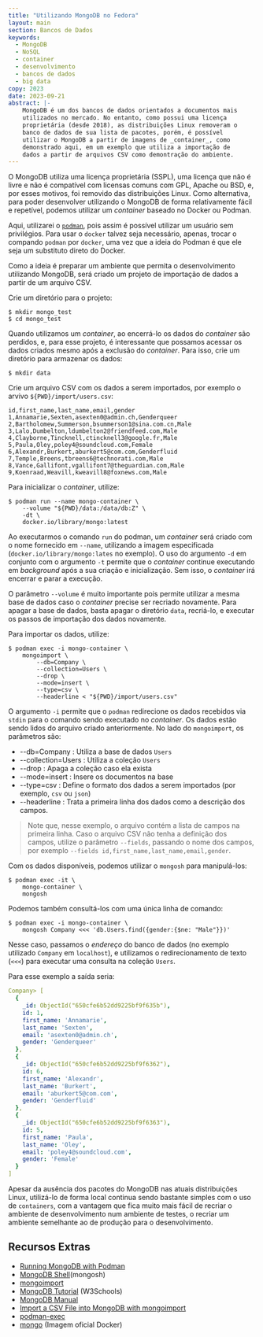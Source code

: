 ```yaml
---
title: "Utilizando MongoDB no Fedora"
layout: main
section: Bancos de Dados
keywords:
  - MongoDB
  - NoSQL
  - container
  - desenvolvimento
  - bancos de dados
  - big data
copy: 2023
date: 2023-09-21
abstract: |-
    MongoDB é um dos bancos de dados orientados a documentos mais
    utilizados no mercado. No entanto, como possui uma licença
    proprietária (desde 2018), as distribuições Linux removeram o
    banco de dados de sua lista de pacotes, porém, é possível
    utilizar o MongoDB a partir de imagens de _container_, como
    demonstrado aqui, em um exemplo que utiliza a importação de
    dados a partir de arquivos CSV como demontração do ambiente.
---
```


O MongoDB utiliza uma licença proprietária (SSPL), uma licença que não é livre e não é compatível com licensas comuns com GPL, Apache ou BSD, e, por esses motivos, foi removido das distribuições Linux. Como alternativa, para poder desenvolver utilizando o MongoDB de forma relativamente fácil e repetível, podemos utilizar um _container_ baseado no Docker ou Podman.

Aqui, utilizarei o [`podman`](https://podman.org), pois assim é possível utilizar um usuário sem privilégios. Para usar o `docker` talvez seja necessário, apenas, trocar o compando `podman` por `docker`, uma vez que a ideia do Podman é que ele seja um substituto direto do Docker.

Como a ideia é preparar um ambiente que permita o desenvolvimento utilizando MongoDB, será criado um projeto de importação de dados a partir de um arquivo CSV.

Crie um diretório para o projeto:

```nohl
$ mkdir mongo_test
$ cd mongo_test
```

Quando utilizamos um _container_, ao encerrá-lo os dados do _container_ são perdidos, e, para esse projeto, é interessante que possamos acessar os dados criados mesmo após a exclusão do _container_. Para isso, crie um diretório para armazenar os dados:

```nohl
$ mkdir data
```

Crie um arquivo CSV com os dados a serem importados, por exemplo o arvivo `${PWD}/import/users.csv`:

```nohl
id,first_name,last_name,email,gender
1,Annamarie,Sexten,asexten0@admin.ch,Genderqueer
2,Bartholomew,Summerson,bsummerson1@sina.com.cn,Male
3,Lalo,Dumbelton,ldumbelton2@friendfeed.com,Male
4,Clayborne,Tincknell,ctincknell3@google.fr,Male
5,Paula,Oley,poley4@soundcloud.com,Female
6,Alexandr,Burkert,aburkert5@com.com,Genderfluid
7,Temple,Breens,tbreens6@technorati.com,Male
8,Vance,Gallifont,vgallifont7@theguardian.com,Male
9,Koenraad,Weavill,kweavill8@foxnews.com,Male
```

Para inicializar o _container_, utilize:

```nohl
$ podman run --name mongo-container \
    --volume "${PWD}/data:/data/db:Z" \
    -dt \
    docker.io/library/mongo:latest
```

Ao executarmos o comando `run` do podman, um _container_ será criado com o nome fornecido em `--name`, utilizando a imagem especificada (`docker.io/library/mongo:lates` no exemplo). O uso do argumento `-d` em conjunto com o argumento `-t` permite que o _container_ continue executando em _background_ após a sua criação e inicialização. Sem isso, o _container_ irá encerrar e parar a execução.  

O parâmetro `--volume` é muito importante pois permite utilizar a mesma base de dados caso o _container_ precise ser recriado novamente. Para apagar a base de dados, basta apagar o diretório `data`, recriá-lo, e executar os passos de importação dos dados novamente.

Para importar os dados, utilize:

```nohl
$ podman exec -i mongo-container \
    mongoimport \
        --db=Company \
        --collection=Users \
        --drop \
        --mode=insert \
        --type=csv \
        --headerline < "${PWD}/import/users.csv"
```

O argumento `-i` permite que o `podman` redirecione os dados recebidos via `stdin` para o comando sendo executado no _container_. Os dados estão sendo lidos do arquivo criado anteriormente. No lado do `mongoimport`, os parâmetros são:
* --db=Company
: Utiliza a base de dados `Users`
* --collection=Users
: Utiliza a coleção `Users`
* --drop
: Apaga a coleção caso ela exista
* --mode=insert
: Insere os documentos na base
* --type=csv
: Define o formato dos dados a serem importados (por exemplo, `csv` ou `json`)
* --headerline
: Trata a primeira linha dos dados como a descrição dos campos.

> Note que, nesse exemplo, o arquivo contém a lista de campos na primeira linha. Caso o arquivo CSV não tenha a definição dos campos, utilize o parâmetro `--fields`, passando o nome dos campos, por exemplo `--fields id,first_name,last_name,email,gender`.

Com os dados disponíveis, podemos utilizar o `mongosh` para manipulá-los:

```nohl
$ podman exec -it \
    mongo-container \
    mongosh
```

Podemos também consultá-los com uma única linha de comando:

```nohl
$ podman exec -i mongo-container \
    mongosh Company <<< 'db.Users.find({gender:{$ne: "Male"}})'
```

Nesse caso, passamos o _endereço_ do banco de dados (no exemplo utilizado `Company` em `localhost`), e utilizamos o redirecionamento de texto (`<<<`) para executar uma consulta na coleção `Users`.

Para esse exemplo a saída seria:

```yaml
Company> [
  {
    _id: ObjectId("650cfe6b52dd9225bf9f635b"),
    id: 1,
    first_name: 'Annamarie',
    last_name: 'Sexten',
    email: 'asexten0@admin.ch',
    gender: 'Genderqueer'
  },
  {
    _id: ObjectId("650cfe6b52dd9225bf9f6362"),
    id: 6,
    first_name: 'Alexandr',
    last_name: 'Burkert',
    email: 'aburkert5@com.com',
    gender: 'Genderfluid'
  },
  {
    _id: ObjectId("650cfe6b52dd9225bf9f6363"),
    id: 5,
    first_name: 'Paula',
    last_name: 'Oley',
    email: 'poley4@soundcloud.com',
    gender: 'Female'
  }
]
```

Apesar da ausência dos pacotes do MongoDB nas atuais distribuições Linux, utilizá-lo de forma local continua sendo bastante simples com o uso de `containers`, com a vantagem que fica muito mais fácil de recriar o ambiente de desenvolvimento num ambiente de testes, o recriar um ambiente semelhante ao de produção para o desenvolvimento.

## Recursos Extras

* [Running MongoDB with Podman](https://mehmetozanguven.com/run-mongodb-with-podman/)
* [MongoDB Shell](https://www.mongodb.com/docs/mongodb-shell/)(mongosh)
* [mongoimport](https://www.mongodb.com/docs/database-tools/mongoimport/)
* [MongoDB Tutorial](https://www.w3schools.com/mongodb/) (W3Schools)
* [MongoDB Manual](https://www.mongodb.com/docs/manual/)
* [Import a CSV File into MongoDB with mongoimport](https://database.guide/import-a-csv-file-into-mongodb-with-mongoimport/)
* [podman-exec](https://docs.podman.io/en/latest/markdown/podman-exec.1.html)
* [mongo](https://hub.docker.com/_/mongo/) (Imagem oficial Docker)
